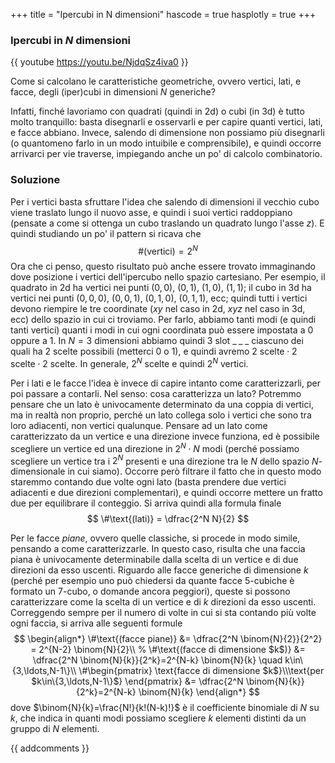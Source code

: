 +++
title = "Ipercubi in N dimensioni"
hascode = true
hasplotly = true
+++

### Ipercubi in $N$ dimensioni
{{ youtube https://youtu.be/NjdqSz4iva0 }}

Come si calcolano le caratteristiche geometriche, ovvero vertici, lati, e facce, degli (iper)cubi in dimensioni $N$ generiche? 

Infatti, finché lavoriamo con quadrati (quindi in 2d) o cubi (in 3d) è tutto molto tranquillo: basta disegnarli e osservarli e per capire quanti vertici, lati, e facce abbiano. Invece, salendo di dimensione non possiamo più disegnarli (o quantomeno farlo in un modo intuibile e comprensibile), e quindi occorre arrivarci per vie traverse, impiegando anche un po' di calcolo combinatorio.

### Soluzione
Per i vertici basta sfruttare l'idea che salendo di dimensioni il vecchio cubo viene traslato lungo il nuovo asse, e quindi i suoi vertici raddoppiano (pensate a come si ottenga un cubo traslando un quadrato lungo l'asse $z$). E quindi studiando un po' il pattern si ricava che
$$
\#\text{(vertici)} = 2^{N}
$$
Ora che ci penso, questo risultato può anche essere trovato immaginando dove posizione i vertici dell'ipercubo nello spazio cartesiano. Per esempio, il quadrato in 2d ha vertici nei punti $(0,0)$, $(0,1)$, $(1,0)$, $(1,1)$; il cubo in 3d ha vertici nei punti $(0,0,0)$, $(0,0,1)$, $(0,1,0)$, $(0,1,1)$, ecc; quindi tutti i vertici devono riempire le tre coordinate ($xy$ nel caso in 2d, $xyz$ nel caso in 3d, ecc) dello spazio in cui ci troviamo. Per farlo, abbiamo tanti modi (e quindi tanti vertici) quanti i modi in cui ogni coordinata può essere impostata a 0 oppure a 1. In $N=3$ dimensioni abbiamo quindi 3 slot $\_\; \_\; \_$ ciascuno dei quali ha 2 scelte possibili (metterci 0 o 1), e quindi avremo $\text{2 scelte}\cdot \text{2 scelte}\cdot \text{2 scelte}$. In generale, $2^N$ scelte e quindi $2^N$ vertici.

Per i lati e le facce l'idea è invece di capire intanto come caratterizzarli, per poi passare a contarli. Nel senso: cosa caratterizza un lato? Potremmo pensare che un lato è univocamente determinato da una coppia di vertici, ma in realtà non proprio, perché un lato collega solo i vertici che sono tra loro adiacenti, non vertici qualunque. Pensare ad un lato come caratterizzato da un vertice e una direzione invece funziona, ed è possibile scegliere un vertice ed una direzione in $2^N\cdot N$ modi (perché possiamo scegliere un vertice tra i $2^N$ presenti e una direzione tra le $N$ dello spazio $N$-dimensionale in cui siamo). Occorre però filtrare il fatto che in questo modo staremmo contando due volte ogni lato (basta prendere due vertici adiacenti e due direzioni complementari), e quindi occorre mettere un fratto due per equilibrare il conteggio. Si arriva quindi alla formula finale
$$
\#\text{(lati)} = \dfrac{2^N N}{2}
$$

Per le facce _piane_, ovvero quelle classiche, si procede in modo simile, pensando a come caratterizzarle. In questo caso, risulta che una faccia piana è univocamente determinabile dalla scelta di un vertice e di due direzioni da esso uscenti. Riguardo alle facce generiche di dimensione $k$ (perché per esempio uno può chiedersi da quante facce 5-cubiche è formato un 7-cubo, o domande ancora peggiori), queste si possono caratterizzare come la scelta di un vertice e di $k$ direzioni da esso uscenti. Correggendo sempre per il numero di volte in cui si sta contando più volte ogni faccia, si arriva alle seguenti formule
$$
\begin{align*}
\#\text{(facce piane)} &= \dfrac{2^N \binom{N}{2}}{2^2} = 2^{N-2} \binom{N}{2}\\
% \#\text{(facce di dimensione $k$)} &= \dfrac{2^N \binom{N}{k}}{2^k}=2^{N-k} \binom{N}{k} \quad k\in\{3,\ldots,N-1\}\\
\#\begin{pmatrix}
\text{facce di dimensione $k$}\\\text{per $k\in\{3,\ldots,N-1\}$} 
\end{pmatrix} &= \dfrac{2^N \binom{N}{k}}{2^k}=2^{N-k} \binom{N}{k}
\end{align*}
$$
dove $\binom{N}{k}=\frac{N!}{k!(N-k)!}$ è il coefficiente binomiale di $N$ su $k$, che indica in quanti modi possiamo scegliere $k$ elementi distinti da un gruppo di $N$ elementi.

{{ addcomments }}